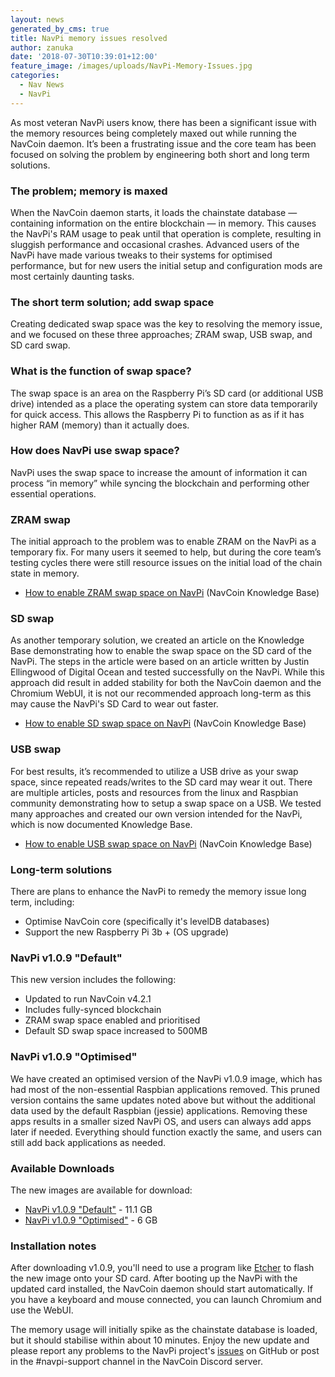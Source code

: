 ```yaml
---
layout: news
generated_by_cms: true
title: NavPi memory issues resolved
author: zanuka
date: '2018-07-30T10:39:01+12:00'
feature_image: /images/uploads/NavPi-Memory-Issues.jpg
categories:
  - Nav News
  - NavPi
---
```


As most veteran NavPi users know, there has been a significant issue with the memory resources being completely maxed out while running the NavCoin daemon. It’s been a frustrating issue and the core team has been focused on solving the problem by engineering both short and long term solutions.

### The problem; memory is maxed

When the NavCoin daemon starts, it loads the chainstate database — containing information on the entire blockchain — in memory. This causes the NavPi's RAM usage to peak until that operation is complete, resulting in sluggish performance and occasional crashes. Advanced users of the NavPi have made various tweaks to their systems for optimised performance, but for new users the initial setup and configuration mods are most certainly daunting tasks.

### The short term solution; add swap space

Creating dedicated swap space was the key to resolving the memory issue, and we focused on these three approaches; ZRAM swap, USB swap, and SD card swap.

### What is the function of swap space?

The swap space is an area on the Raspberry Pi’s SD card (or additional USB drive) intended as a place the operating system can store data temporarily for quick access. This allows the Raspberry Pi to function as as if it has higher RAM (memory) than it actually does.  

### How does NavPi use swap space?

NavPi uses the swap space to increase the amount of information it can process “in memory” while syncing the blockchain and performing other essential operations.

### ZRAM swap

The initial approach to the problem was to enable ZRAM on the NavPi as a temporary fix. For many users it seemed to help, but during the core team’s testing cycles there were still resource issues on the initial load of the chain state in memory. 

* [How to enable ZRAM swap space on NavPi](https://info.navcoin.org/knowledge-base/enable-zram-navpi/) (NavCoin Knowledge Base)

### SD swap

As another temporary solution, we created an article on the Knowledge Base demonstrating how to enable the swap space on the SD card of the NavPi. The steps in the article were based on an article written by Justin Ellingwood of Digital Ocean and tested successfully on the NavPi. While this approach did result in added stability for both the NavCoin daemon and the Chromium WebUI, it is not our recommended approach long-term as this may cause the NavPi's SD Card to wear out faster.

* [How to enable SD swap space on NavPi](https://info.navcoin.org/knowledge-base/navpi-sd-swap/) (NavCoin Knowledge Base)

### USB swap

For best results, it’s recommended to utilize a USB drive as your swap space, since repeated reads/writes to the SD card may wear it out. There are multiple articles, posts and resources from the linux and Raspbian community demonstrating how to setup a swap space on a USB. We tested many approaches and created our own version intended for the NavPi, which is now documented Knowledge Base.

* [How to enable USB swap space on NavPi](https://info.navcoin.org/knowledge-base/navpi-usb-swap/) (NavCoin Knowledge Base)

### Long-term solutions

There are plans to enhance the NavPi to remedy the memory issue long term, including: 

* Optimise NavCoin core (specifically it's levelDB databases)
* Support the new Raspberry Pi 3b + (OS upgrade)

### NavPi v1.0.9 "Default"

This new version includes the following:

* Updated to run NavCoin v4.2.1 
* Includes fully-synced blockchain
* ZRAM swap space enabled and prioritised
* Default SD swap space increased to 500MB

### NavPi v1.0.9 "Optimised"

We have created an optimised version of the NavPi v1.0.9 image, which has had most of the non-essential Raspbian applications removed. This pruned version contains the same updates noted above but without the additional data used by the default Raspbian (jessie) applications. Removing these apps results in a smaller sized NavPi OS, and users can always add apps later if needed. Everything should function exactly the same, and users can still add back applications as needed.

### Available Downloads

The new images are available for download:

* [NavPi v1.0.9 "Default"](https://nav.nyc3.digitaloceanspaces.com/navpi/navpi_1.0.9.img) - 11.1 GB
* [NavPi v1.0.9 "Optimised"](https://nav.nyc3.digitaloceanspaces.com/navpi/navpi_1.0.9_lite.img) - 6 GB

### Installation notes

After downloading v1.0.9, you'll need to use a program like [Etcher](https://etcher.io/) to flash the new image onto your SD card. After booting up the NavPi with the updated card installed, the NavCoin daemon should start automatically. If you have a keyboard and mouse connected, you can launch Chromium and use the WebUI. 

The memory usage will initially spike as the chainstate database is loaded, but it should stabilise within about 10 minutes. Enjoy the new update and please report any problems to the NavPi project's [issues](https://github.com/Encrypt-S/navpi/issues) on GitHub or post in the #navpi-support channel in the NavCoin Discord server.
